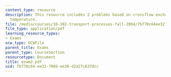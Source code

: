 ```yaml
---
content_type: resource
description: This resource includes 2 problems based on crossflow exchanger, and air
  temperature.
file: /media/courses/10-302-transport-processes-fall-2004/7b770c64ee327086ee36d2a27c637dcc_exam2.pdf
file_type: application/pdf
learning_resource_types:
- Exams
ocw_type: OCWFile
parent_title: Exams
parent_type: CourseSection
resourcetype: Document
title: exam2.pdf
uid: 7b770c64-ee32-7086-ee36-d2a27c637dcc
---
```

